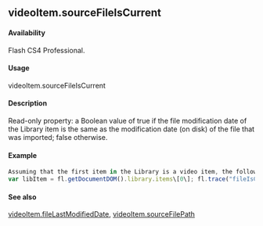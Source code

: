 ## videoItem.sourceFileIsCurrent

#### Availability

Flash CS4 Professional.

#### Usage

videoItem.sourceFileIsCurrent

#### Description

Read-only property: a Boolean value of true if the file modification date of the Library item is the same as the modification date (on disk) of the file that was imported; false otherwise.

#### Example

```javascript
Assuming that the first item in the Library is a video item, the following code displays "true" if the file that was imported has not been modified on disk since it was imported.
var libItem = fl.getDocumentDOM().library.items\[0\]; fl.trace("fileIsCurrent = "+ libItem.sourceFileIsCurrent);

```
#### See also

[videoItem.fileLastModifiedDate](#!AdobeDocs/developers-animatesdk-docs/master/VideoItem_object/videoIte1.md), [videoItem.sourceFilePath](#!AdobeDocs/developers-animatesdk-docs/master/VideoItem_object/videoIte5.md)

<span id="videoItem.sourceFilePath" class="anchor"></span>
